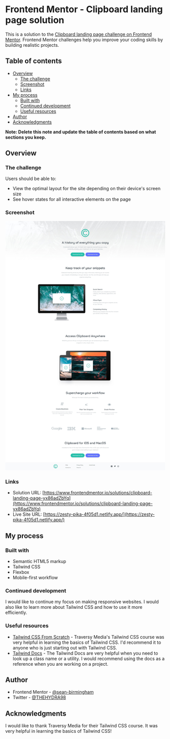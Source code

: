 # Frontend Mentor - Clipboard landing page solution

This is a solution to the [Clipboard landing page challenge on Frontend Mentor](https://www.frontendmentor.io/challenges/clipboard-landing-page-5cc9bccd6c4c91111378ecb9). Frontend Mentor challenges help you improve your coding skills by building realistic projects.

## Table of contents

- [Overview](#overview)
  - [The challenge](#the-challenge)
  - [Screenshot](#screenshot)
  - [Links](#links)
- [My process](#my-process)
  - [Built with](#built-with)
  - [Continued development](#continued-development)
  - [Useful resources](#useful-resources)
- [Author](#author)
- [Acknowledgments](#acknowledgments)

**Note: Delete this note and update the table of contents based on what sections you keep.**

## Overview

### The challenge

Users should be able to:

- View the optimal layout for the site depending on their device's screen size
- See hover states for all interactive elements on the page

### Screenshot

![](./images/desktop.jpeg)

### Links

- Solution URL: [https://www.frontendmentor.io/solutions/clipboard-landing-page-yx86adZbYq](https://www.frontendmentor.io/solutions/clipboard-landing-page-yx86adZbYq)
- Live Site URL: [https://zesty-pika-4f05d1.netlify.app/](https://zesty-pika-4f05d1.netlify.app/)

## My process

### Built with

- Semantic HTML5 markup
- Tailwind CSS
- Flexbox
- Mobile-first workflow

### Continued development

I would like to continue my focus on making responsive websites. I would also like to learn more about Tailwind CSS and how to use it more efficiently.

### Useful resources

- [Tailwind CSS From Scratch](https://www.traversymedia.com/tailwind-css-course) - Traversy Media's Tailwind CSS course was very helpful in learning the basics of Tailwind CSS. I'd recommend it to anyone who is just starting out with Tailwind CSS.
- [Tailwind Docs](https://tailwindcss.com) - The Tailwind Docs are very helpful when you need to look up a class name or a utility. I would recommend using the docs as a reference when you are working on a project.

## Author

- Frontend Mentor - [@sean-birmingham](https://www.frontendmentor.io/profile/sean-birmingham)
- Twitter - [@THEHYDRA98](https://www.twitter.com/thehydra98)

## Acknowledgments

I would like to thank Traversy Media for their Tailwind CSS course. It was very helpful in learning the basics of Tailwind CSS!
